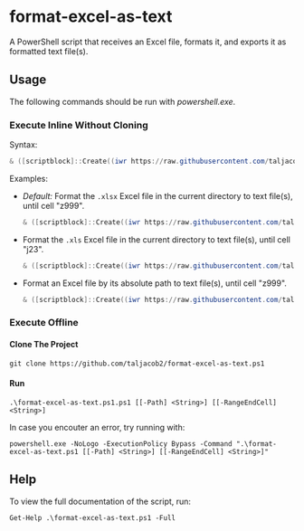 # format-excel-as-text

A PowerShell script that receives an Excel file, formats it, and exports it as formatted text file(s).

## Usage

The following commands should be run with *powershell.exe*.

### Execute Inline Without Cloning

Syntax:

```ps1
& ([scriptblock]::Create((iwr https://raw.githubusercontent.com/taljacob2/format-excel-as-text/master/format-excel-as-text.ps1 -useb))) [[-Path] <String>] [[-RangeEndCell] <String>]
```

Examples:

- *Default:* Format the `.xlsx` Excel file in the current directory to text file(s), until cell "z999".

  ```ps1
  & ([scriptblock]::Create((iwr https://raw.githubusercontent.com/taljacob2/format-excel-as-text/master/format-excel-as-text.ps1 -useb)))
  ```

- Format the `.xls` Excel file in the current directory to text file(s), until cell "j23".

  ```ps1
  & ([scriptblock]::Create((iwr https://raw.githubusercontent.com/taljacob2/format-excel-as-text/master/format-excel-as-text.ps1 -useb))) -Path "*.xls" -RangeEndCell "j23"
  ```

- Format an Excel file by its absolute path to text file(s), until cell "z999".

  ```ps1
  & ([scriptblock]::Create((iwr https://raw.githubusercontent.com/taljacob2/format-excel-as-text/master/format-excel-as-text.ps1 -useb))) -Path "C:\Users\demo.xlsx"
  ```

### Execute Offline

#### Clone The Project

```
git clone https://github.com/taljacob2/format-excel-as-text.ps1
```

#### Run

```
.\format-excel-as-text.ps1.ps1 [[-Path] <String>] [[-RangeEndCell] <String>]
```

In case you encouter an error, try running with:

```
powershell.exe -NoLogo -ExecutionPolicy Bypass -Command ".\format-excel-as-text.ps1 [[-Path] <String>] [[-RangeEndCell] <String>]"
```

## Help

To view the full documentation of the script, run:

```
Get-Help .\format-excel-as-text.ps1 -Full
```
